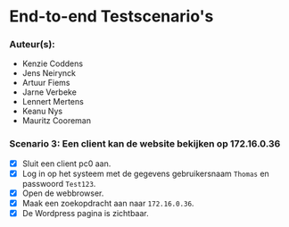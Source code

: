 # End-to-end Testscenario's

### Auteur(s):
- Kenzie Coddens
- Jens Neirynck
- Artuur Fiems
- Jarne Verbeke
- Lennert Mertens
- Keanu Nys
- Mauritz Cooreman

### Scenario 3: Een client kan de website bekijken op 172.16.0.36

- [x] Sluit een client pc0 aan.
- [x] Log in op het systeem met de gegevens gebruikersnaam `Thomas` en passwoord `Test123`.
- [x] Open de webbrowser.
- [x] Maak een zoekopdracht aan naar `172.16.0.36`.
- [x] De Wordpress pagina is zichtbaar.
